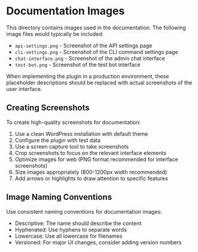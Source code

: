 # Documentation Images

This directory contains images used in the documentation. The following image files would typically be included:

- `api-settings.png` - Screenshot of the API settings page
- `cli-settings.png` - Screenshot of the CLI command settings page
- `chat-interface.png` - Screenshot of the admin chat interface
- `test-bot.png` - Screenshot of the test bot interface

When implementing the plugin in a production environment, these placeholder descriptions should be replaced with actual screenshots of the user interface.

## Creating Screenshots

To create high-quality screenshots for documentation:

1. Use a clean WordPress installation with default theme
2. Configure the plugin with test data
3. Use a screen capture tool to take screenshots
4. Crop screenshots to focus on the relevant interface elements
5. Optimize images for web (PNG format recommended for interface screenshots)
6. Size images appropriately (800-1200px width recommended)
7. Add arrows or highlights to draw attention to specific features

## Image Naming Conventions

Use consistent naming conventions for documentation images:

- Descriptive: The name should describe the content
- Hyphenated: Use hyphens to separate words
- Lowercase: Use all lowercase for filenames
- Versioned: For major UI changes, consider adding version numbers